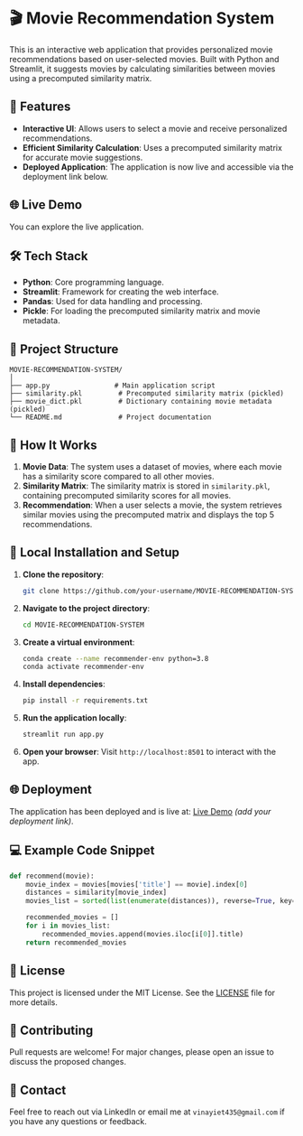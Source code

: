 # 🎬 Movie Recommendation System

This is an interactive web application that provides personalized movie recommendations based on user-selected movies. Built with Python and Streamlit, it suggests movies by calculating similarities between movies using a precomputed similarity matrix.

## 🚀 Features
- **Interactive UI**: Allows users to select a movie and receive personalized recommendations.
- **Efficient Similarity Calculation**: Uses a precomputed similarity matrix for accurate movie suggestions.
- **Deployed Application**: The application is now live and accessible via the deployment link below.

## 🌐 Live Demo
You can explore the live application.

## 🛠️ Tech Stack
- **Python**: Core programming language.
- **Streamlit**: Framework for creating the web interface.
- **Pandas**: Used for data handling and processing.
- **Pickle**: For loading the precomputed similarity matrix and movie metadata.

## 📂 Project Structure
```
MOVIE-RECOMMENDATION-SYSTEM/
│
├── app.py                # Main application script
├── similarity.pkl         # Precomputed similarity matrix (pickled)
├── movie_dict.pkl         # Dictionary containing movie metadata (pickled)
└── README.md              # Project documentation
```

## 🎯 How It Works
1. **Movie Data**: The system uses a dataset of movies, where each movie has a similarity score compared to all other movies.
2. **Similarity Matrix**: The similarity matrix is stored in `similarity.pkl`, containing precomputed similarity scores for all movies.
3. **Recommendation**: When a user selects a movie, the system retrieves similar movies using the precomputed matrix and displays the top 5 recommendations.

## 🔧 Local Installation and Setup

1. **Clone the repository**:
   ```bash
   git clone https://github.com/your-username/MOVIE-RECOMMENDATION-SYSTEM.git
   ```

2. **Navigate to the project directory**:
   ```bash
   cd MOVIE-RECOMMENDATION-SYSTEM
   ```

3. **Create a virtual environment**:
   ```bash
   conda create --name recommender-env python=3.8
   conda activate recommender-env
   ```

4. **Install dependencies**:
   ```bash
   pip install -r requirements.txt
   ```

5. **Run the application locally**:
   ```bash
   streamlit run app.py
   ```

6. **Open your browser**: Visit `http://localhost:8501` to interact with the app.

## 🌐 Deployment
The application has been deployed and is live at: [Live Demo](#) _(add your deployment link)_.

## 💻 Example Code Snippet

```python
def recommend(movie):
    movie_index = movies[movies['title'] == movie].index[0]
    distances = similarity[movie_index]
    movies_list = sorted(list(enumerate(distances)), reverse=True, key=lambda x: x[1])[1:6]

    recommended_movies = []
    for i in movies_list:
        recommended_movies.append(movies.iloc[i[0]].title)
    return recommended_movies
```

## 📑 License
This project is licensed under the MIT License. See the [LICENSE](LICENSE) file for more details.

## 🤝 Contributing
Pull requests are welcome! For major changes, please open an issue to discuss the proposed changes.

## 📧 Contact
Feel free to reach out via LinkedIn or email me at `vinayiet435@gmail.com` if you have any questions or feedback.
